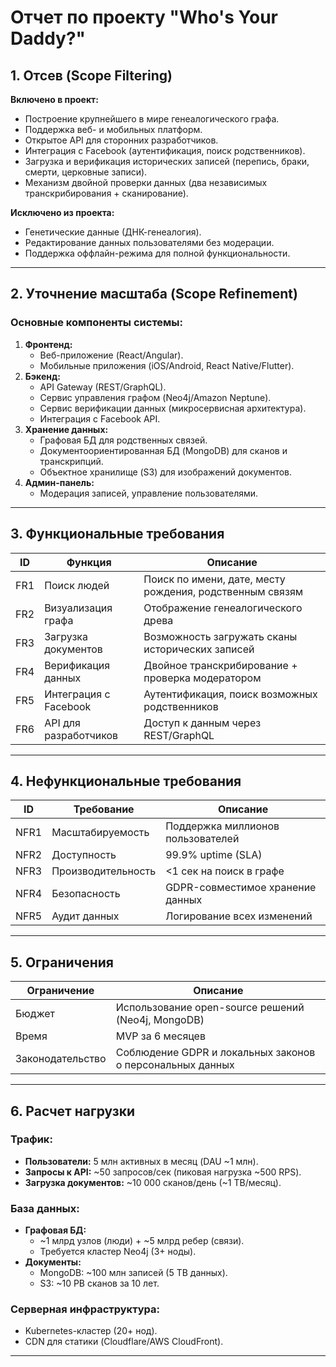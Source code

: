 # **Отчет по проекту "Who's Your Daddy?"**  

## **1. Отсев (Scope Filtering)**  

**Включено в проект:**  
- Построение крупнейшего в мире генеалогического графа.  
- Поддержка веб- и мобильных платформ.  
- Открытое API для сторонних разработчиков.  
- Интеграция с Facebook (аутентификация, поиск родственников).  
- Загрузка и верификация исторических записей (перепись, браки, смерти, церковные записи).  
- Механизм двойной проверки данных (два независимых транскрибирования + сканирование).  

**Исключено из проекта:**  
- Генетические данные (ДНК-генеалогия).  
- Редактирование данных пользователями без модерации.  
- Поддержка оффлайн-режима для полной функциональности.  

---

## **2. Уточнение масштаба (Scope Refinement)**  

### **Основные компоненты системы:**  
1. **Фронтенд:**  
   - Веб-приложение (React/Angular).  
   - Мобильные приложения (iOS/Android, React Native/Flutter).  
2. **Бэкенд:**  
   - API Gateway (REST/GraphQL).  
   - Сервис управления графом (Neo4j/Amazon Neptune).  
   - Сервис верификации данных (микросервисная архитектура).  
   - Интеграция с Facebook API.  
3. **Хранение данных:**  
   - Графовая БД для родственных связей.  
   - Документоориентированная БД (MongoDB) для сканов и транскрипций.  
   - Объектное хранилище (S3) для изображений документов.  
4. **Админ-панель:**  
   - Модерация записей, управление пользователями.  

---

## **3. Функциональные требования**  

| ID | Функция | Описание |  
|----|---------|----------|  
| FR1 | Поиск людей | Поиск по имени, дате, месту рождения, родственным связям |  
| FR2 | Визуализация графа | Отображение генеалогического древа |  
| FR3 | Загрузка документов | Возможность загружать сканы исторических записей |  
| FR4 | Верификация данных | Двойное транскрибирование + проверка модератором |  
| FR5 | Интеграция с Facebook | Аутентификация, поиск возможных родственников |  
| FR6 | API для разработчиков | Доступ к данным через REST/GraphQL |  

---

## **4. Нефункциональные требования**  

| ID | Требование | Описание |  
|----|------------|----------|  
| NFR1 | Масштабируемость | Поддержка миллионов пользователей |  
| NFR2 | Доступность | 99.9% uptime (SLA) |  
| NFR3 | Производительность | <1 сек на поиск в графе |  
| NFR4 | Безопасность | GDPR-совместимое хранение данных |  
| NFR5 | Аудит данных | Логирование всех изменений |  

---

## **5. Ограничения**  

| Ограничение | Описание |  
|-------------|----------|  
| Бюджет | Использование open-source решений (Neo4j, MongoDB) |  
| Время | MVP за 6 месяцев |  
| Законодательство | Соблюдение GDPR и локальных законов о персональных данных |  

---

## **6. Расчет нагрузки**  

### **Трафик:**  
- **Пользователи:** 5 млн активных в месяц (DAU ~1 млн).  
- **Запросы к API:** ~50 запросов/сек (пиковая нагрузка ~500 RPS).  
- **Загрузка документов:** ~10 000 сканов/день (~1 TB/месяц).  

### **База данных:**  
- **Графовая БД:**  
  - ~1 млрд узлов (люди) + ~5 млрд ребер (связи).  
  - Требуется кластер Neo4j (3+ ноды).  
- **Документы:**  
  - MongoDB: ~100 млн записей (5 TB данных).  
  - S3: ~10 PB сканов за 10 лет.  

### **Серверная инфраструктура:**  
- Kubernetes-кластер (20+ нод).  
- CDN для статики (Cloudflare/AWS CloudFront).  

---

